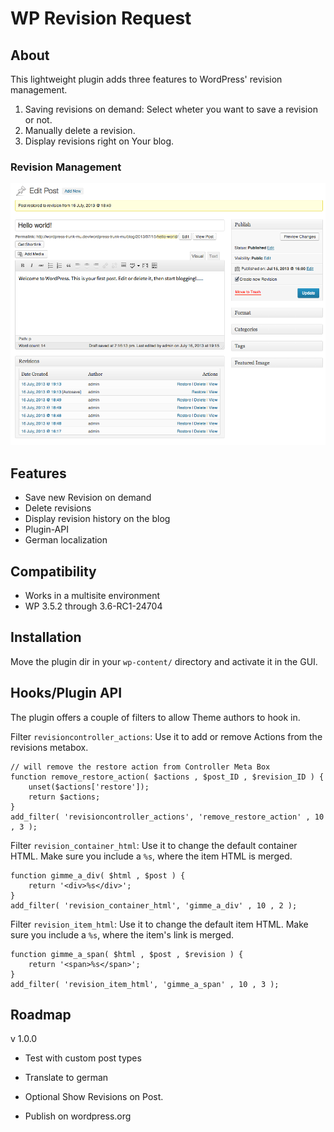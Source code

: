 WP Revision Request
===================

About
-----
This lightweight plugin adds three features to WordPress' revision management.

1. Saving revisions on demand: Select wheter you want to save a revision or not.
2. Manually delete a revision.
3. Display revisions right on Your blog. 

### Revision Management
![Posts Revision Management: Save a revision only on demand. Delete, restore and view Revisions from the Post Editor screen.](screenshot-1.png)


Features
--------
- Save new Revision on demand
- Delete revisions
- Display revision history on the blog
- Plugin-API
- German localization


Compatibility
-------------
- Works in a multisite environment
- WP 3.5.2 through 3.6-RC1-24704


Installation
------------
Move the plugin dir in your `wp-content/` directory and activate it in the GUI.


Hooks/Plugin API
----------
The plugin offers a couple of filters to allow Theme authors to hook in.

Filter `revisioncontroller_actions`:
Use it to add or remove Actions from the revisions metabox.

	// will remove the restore action from Controller Meta Box
	function remove_restore_action( $actions , $post_ID , $revision_ID ) {
		unset($actions['restore']);
		return $actions;
	}
	add_filter( 'revisioncontroller_actions', 'remove_restore_action' , 10 , 3 );


Filter `revision_container_html`:
Use it to change the default container HTML. Make sure you include a `%s`, where the item HTML is merged.

	function gimme_a_div( $html , $post ) {
		return '<div>%s</div>';
	}
	add_filter( 'revision_container_html', 'gimme_a_div' , 10 , 2 );

Filter `revision_item_html`:
Use it to change the default item HTML. Make sure you include a `%s`, where the item's link is merged.

	function gimme_a_span( $html , $post , $revision ) {
		return '<span>%s</span>';
	}
	add_filter( 'revision_item_html', 'gimme_a_span' , 10 , 3 );


Roadmap
-------
v 1.0.0
- Test with custom post types
- Translate to german
- Optional Show Revisions on Post.

- Publish on wordpress.org